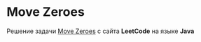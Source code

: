 # Move Zeroes
Решение задачи [Move Zeroes](https://leetcode.com/problems/move-zeroes) с сайта **LeetCode** на языке **Java**